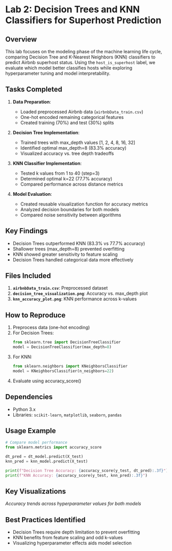 # Lab 2: Decision Trees and KNN Classifiers for Superhost Prediction

## Overview
This lab focuses on the modeling phase of the machine learning life cycle, comparing Decision Tree and K-Nearest Neighbors (KNN) classifiers to predict Airbnb superhost status. Using the `host_is_superhost` label, we evaluate which model better classifies hosts while exploring hyperparameter tuning and model interpretability.

## Tasks Completed
1. **Data Preparation**:
   - Loaded preprocessed Airbnb data (`airbnbData_train.csv`)
   - One-hot encoded remaining categorical features
   - Created training (70%) and test (30%) splits

2. **Decision Tree Implementation**:
   - Trained trees with max_depth values [1, 2, 4, 8, 16, 32]
   - Identified optimal max_depth=8 (83.3% accuracy)
   - Visualized accuracy vs. tree depth tradeoffs

3. **KNN Classifier Implementation**:
   - Tested k values from 1 to 40 (step=3)
   - Determined optimal k=22 (77.7% accuracy)
   - Compared performance across distance metrics

4. **Model Evaluation**:
   - Created reusable visualization function for accuracy metrics
   - Analyzed decision boundaries for both models
   - Compared noise sensitivity between algorithms

## Key Findings
- Decision Trees outperformed KNN (83.3% vs 77.7% accuracy)
- Shallower trees (max_depth=8) prevented overfitting
- KNN showed greater sensitivity to feature scaling
- Decision Trees handled categorical data more effectively

## Files Included
1. **`airbnbData_train.csv`**: Preprocessed dataset
2. **`decision_tree_visualization.png`**: Accuracy vs. max_depth plot
3. **`knn_accuracy_plot.png`**: KNN performance across k-values

## How to Reproduce
1. Preprocess data (one-hot encoding)
2. For Decision Trees:
   ```python
   from sklearn.tree import DecisionTreeClassifier
   model = DecisionTreeClassifier(max_depth=8)
   ```
3. For KNN:
   ```python
   from sklearn.neighbors import KNeighborsClassifier
   model = KNeighborsClassifier(n_neighbors=22)
   ```
4. Evaluate using accuracy_score()

## Dependencies
- Python 3.x
- Libraries: `scikit-learn`, `matplotlib`, `seaborn`, `pandas`

## Usage Example
```python
# Compare model performance
from sklearn.metrics import accuracy_score

dt_pred = dt_model.predict(X_test)
knn_pred = knn_model.predict(X_test)

print(f"Decision Tree Accuracy: {accuracy_score(y_test, dt_pred):.3f}")
print(f"KNN Accuracy: {accuracy_score(y_test, knn_pred):.3f}")
```

## Key Visualizations
*Accuracy trends across hyperparameter values for both models*

## Best Practices Identified
- Decision Trees require depth limitation to prevent overfitting
- KNN benefits from feature scaling and odd k-values
- Visualizing hyperparameter effects aids model selection
